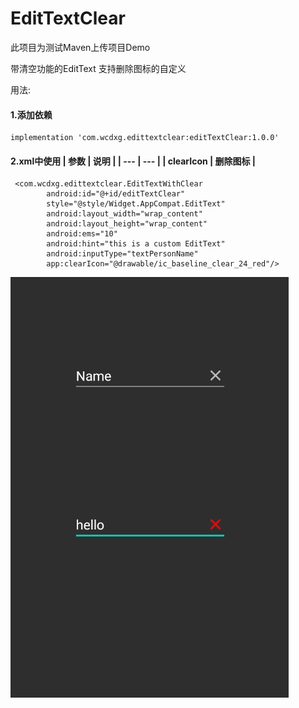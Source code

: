 # EditTextClear

此项目为测试Maven上传项目Demo

带清空功能的EditText 支持删除图标的自定义

用法:

#### 1.添加依赖

```
implementation 'com.wcdxg.edittextclear:editTextClear:1.0.0'
```

#### 2.xml中使用 | 参数 | 说明 | | --- | --- | | clearIcon | 删除图标 |

```
 <com.wcdxg.edittextclear.EditTextWithClear
        android:id="@+id/editTextClear"
        style="@style/Widget.AppCompat.EditText"
        android:layout_width="wrap_content"
        android:layout_height="wrap_content"
        android:ems="10"
        android:hint="this is a custom EditText"
        android:inputType="textPersonName"
        app:clearIcon="@drawable/ic_baseline_clear_24_red"/>
```

![](img/demo.png)
